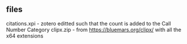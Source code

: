 ## files
citations.xpi - zotero editted such that the count is added to the Call Number Category
clipx.zip -  from https://bluemars.org/clipx/ with all the x64 extensions 


